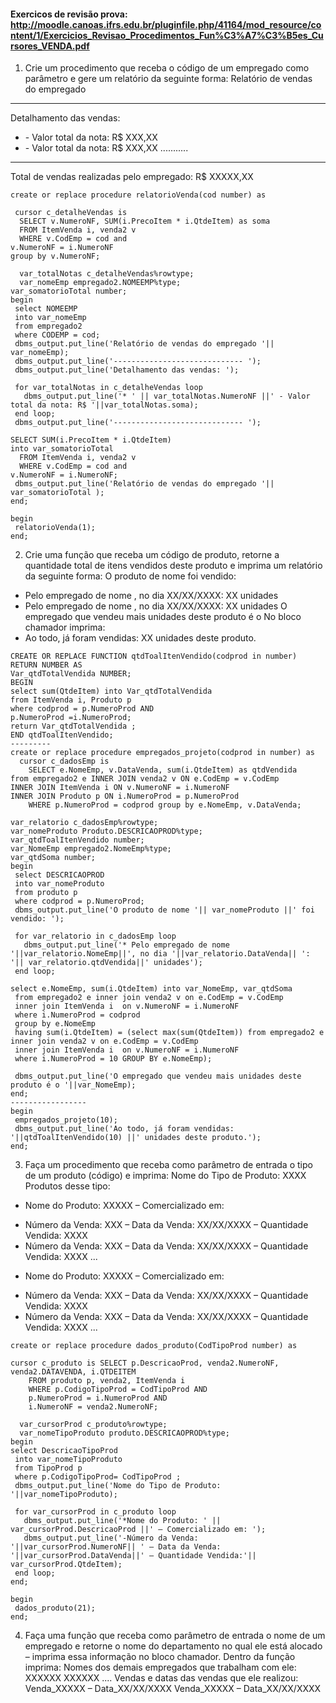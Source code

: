 #### Exercicos de revisão prova: http://moodle.canoas.ifrs.edu.br/pluginfile.php/41164/mod_resource/content/1/Exercicios_Revisao_Procedimentos_Fun%C3%A7%C3%B5es_Cursores_VENDA.pdf

1. Crie um procedimento que receba o código de um empregado como parâmetro e gere um
relatório da seguinte forma:
Relatório de vendas do empregado <FULANO DE TAL>
---------------------------------------------------------------------------
Detalhamento das vendas:
* <NOTA FISCAL X> - Valor total da nota: R$ XXX,XX
* <NOTA FISCAL X> - Valor total da nota: R$ XXX,XX
...........
---------------------------------------------------------------------------
Total de vendas realizadas pelo empregado: R$ XXXXX,XX


```
create or replace procedure relatorioVenda(cod number) as 

 cursor c_detalheVendas is 
  SELECT v.NumeroNF, SUM(i.PrecoItem * i.QtdeItem) as soma
  FROM ItemVenda i, venda2 v
  WHERE v.CodEmp = cod and
v.NumeroNF = i.NumeroNF 
group by v.NumeroNF;

  var_totalNotas c_detalheVendas%rowtype;
  var_nomeEmp empregado2.NOMEEMP%type;
var_somatorioTotal number;
begin
 select NOMEEMP
 into var_nomeEmp 
 from empregado2
 where CODEMP = cod; 
 dbms_output.put_line('Relatório de vendas do empregado '|| var_nomeEmp);
 dbms_output.put_line('----------------------------- ');
 dbms_output.put_line('Detalhamento das vendas: ');

 for var_totalNotas in c_detalheVendas loop 
   dbms_output.put_line('* ' || var_totalNotas.NumeroNF ||' - Valor total da nota: R$ '||var_totalNotas.soma);
 end loop;
 dbms_output.put_line('----------------------------- ');

SELECT SUM(i.PrecoItem * i.QtdeItem) 
into var_somatorioTotal 
  FROM ItemVenda i, venda2 v
  WHERE v.CodEmp = cod and
v.NumeroNF = i.NumeroNF; 
 dbms_output.put_line('Relatório de vendas do empregado '|| var_somatorioTotal );
end; 

begin
 relatorioVenda(1);
end; 
```

2. Crie uma função que receba um código de produto, retorne a quantidade total de itens vendidos
deste produto e imprima um relatório da seguinte forma:
O produto de nome <Nome do produto> foi vendido:
* Pelo empregado de nome <FULANO DE TAL>, no dia XX/XX/XXXX: XX unidades
* Pelo empregado de nome <FULANO DE TAL>, no dia XX/XX/XXXX: XX unidades
O empregado que vendeu mais unidades deste produto é o <FULANO DE TAL>
No bloco chamador imprima:
* Ao todo, já foram vendidas: XX unidades deste produto. 
 
```
CREATE OR REPLACE FUNCTION qtdToalItenVendido(codprod in number)
RETURN NUMBER AS
Var_qtdTotalVendida NUMBER;
BEGIN
select sum(QtdeItem) into Var_qtdTotalVendida
from ItemVenda i, Produto p 
where codprod = p.NumeroProd AND
p.NumeroProd =i.NumeroProd;
return Var_qtdTotalVendida ;
END qtdToalItenVendido;
---------
create or replace procedure empregados_projeto(codprod in number) as
  cursor c_dadosEmp is 
    SELECT e.NomeEmp, v.DataVenda, sum(i.QtdeItem) as qtdVendida 
from empregado2 e INNER JOIN venda2 v ON e.CodEmp = v.CodEmp
INNER JOIN ItemVenda i ON v.NumeroNF = i.NumeroNF
INNER JOIN Produto p ON i.NumeroProd = p.NumeroProd
    WHERE p.NumeroProd = codprod group by e.NomeEmp, v.DataVenda;

var_relatorio c_dadosEmp%rowtype;
var_nomeProduto Produto.DESCRICAOPROD%type;
var_qtdToalItenVendido number;
var_NomeEmp empregado2.NomeEmp%type;
var_qtdSoma number;
begin
 select DESCRICAOPROD
 into var_nomeProduto
 from produto p
 where codprod = p.NumeroProd; 
 dbms_output.put_line('O produto de nome '|| var_nomeProduto ||' foi vendido: ');

 for var_relatorio in c_dadosEmp loop 
   dbms_output.put_line('* Pelo empregado de nome '||var_relatorio.NomeEmp||', no dia '||var_relatorio.DataVenda|| ': '|| var_relatorio.qtdVendida||' unidades');
 end loop;

select e.NomeEmp, sum(i.QtdeItem) into var_NomeEmp, var_qtdSoma  
 from empregado2 e inner join venda2 v on e.CodEmp = v.CodEmp
 inner join ItemVenda i  on v.NumeroNF = i.NumeroNF  
 where i.NumeroProd = codprod 
 group by e.NomeEmp
 having sum(i.QtdeItem) = (select max(sum(QtdeItem)) from empregado2 e inner join venda2 v on e.CodEmp = v.CodEmp
 inner join ItemVenda i  on v.NumeroNF = i.NumeroNF  
 where i.NumeroProd = 10 GROUP BY e.NomeEmp);

 dbms_output.put_line('O empregado que vendeu mais unidades deste produto é o '||var_NomeEmp);
end; 
-----------------
begin
 empregados_projeto(10);
 dbms_output.put_line('Ao todo, já foram vendidas: '||qtdToalItenVendido(10) ||' unidades deste produto.');
end; 
```
3. Faça um procedimento que receba como parâmetro de entrada o tipo de um produto (código) e imprima:
Nome do Tipo de Produto: XXXX
Produtos desse tipo:
* Nome do Produto: XXXXX – Comercializado em:
- Número da Venda: XXX – Data da Venda: XX/XX/XXXX – Quantidade Vendida: XXXX
- Número da Venda: XXX – Data da Venda: XX/XX/XXXX – Quantidade Vendida: XXXX
...
* Nome do Produto: XXXXX – Comercializado em:
- Número da Venda: XXX – Data da Venda: XX/XX/XXXX – Quantidade Vendida: XXXX
- Número da Venda: XXX – Data da Venda: XX/XX/XXXX – Quantidade Vendida: XXXX
...

```
create or replace procedure dados_produto(CodTipoProd number) as
  
cursor c_produto is SELECT p.DescricaoProd, venda2.NumeroNF, venda2.DATAVENDA, i.QTDEITEM
    FROM produto p, venda2, ItemVenda i
    WHERE p.CodigoTipoProd = CodTipoProd AND
    p.NumeroProd = i.NumeroProd AND 
    i.NumeroNF = venda2.NumeroNF;

  var_cursorProd c_produto%rowtype;
  var_nomeTipoProduto produto.DESCRICAOPROD%type;
begin
select DescricaoTipoProd
 into var_nomeTipoProduto 
 from TipoProd p
 where p.CodigoTipoProd= CodTipoProd ; 
 dbms_output.put_line('Nome do Tipo de Produto: '||var_nomeTipoProduto);

 for var_cursorProd in c_produto loop 
   dbms_output.put_line('*Nome do Produto: ' || var_cursorProd.DescricaoProd ||' – Comercializado em: ');
   dbms_output.put_line('-Número da Venda: '||var_cursorProd.NumeroNF|| ' – Data da Venda:  '||var_cursorProd.DataVenda||' – Quantidade Vendida:'|| var_cursorProd.QtdeItem);
 end loop;
end; 

begin
 dados_produto(21);
end; 
```
4. Faça uma função que receba como parâmetro de entrada o nome de um empregado e retorne o
nome do departamento no qual ele está alocado – imprima essa informação no bloco chamador.
Dentro da função imprima:
Nomes dos demais empregados que trabalham com ele:
XXXXXX
XXXXXX
....
Vendas e datas das vendas que ele realizou:
Venda_XXXXX – Data_XX/XX/XXXX
Venda_XXXXX – Data_XX/XX/XXXX

